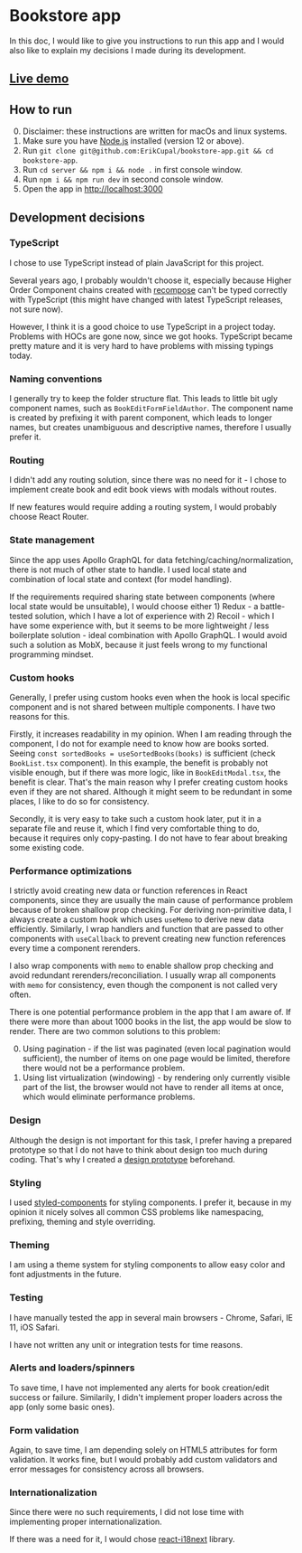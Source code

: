 # Bookstore app

In this doc, I would like to give you instructions to run this app and I would also like to explain my decisions I made during its development.

## [Live demo](https://erik-cupal-bookstore-app.herokuapp.com/)

## How to run

0. Disclaimer: these instructions are written for macOs and linux systems.
0. Make sure you have [Node.js](https://nodejs.org/en/) installed (version 12 or above).
0. Run `git clone git@github.com:ErikCupal/bookstore-app.git && cd bookstore-app`.
0. Run `cd server && npm i && node .` in first console window.
0. Run `npm i && npm run dev` in second console window.
0. Open the app in [http://localhost:3000](http://localhost:3000)

## Development decisions

### TypeScript

I chose to use TypeScript instead of plain JavaScript for this project.

Several years ago, I probably wouldn't choose it, especially because Higher Order Component chains created with [recompose](https://github.com/acdlite/recompose) can't be typed correctly with TypeScript (this might have changed with latest TypeScript releases, not sure now).

However, I think it is a good choice to use TypeScript in a project today. Problems with HOCs are gone now, since we got hooks. TypeScript became pretty mature and it is very hard to have problems with missing typings today.

### Naming conventions

I generally try to keep the folder structure flat. This leads to little bit ugly component names, such as `BookEditFormFieldAuthor`. The component name is created by prefixing it with parent component, which leads to longer names, but creates unambiguous and descriptive names, therefore I usually prefer it.


### Routing

I didn't add any routing solution, since there was no need for it - I chose to implement create book and edit book views with modals without routes.

If new features would require adding a routing system, I would probably choose React Router.

### State management

Since the app uses Apollo GraphQL for data fetching/caching/normalization, there is not much of other state to handle. I used local state and combination of local state and context (for model handling).

If the requirements required sharing state between components (where local state would be unsuitable), I would choose either 1) Redux - a battle-tested solution, which I have a lot of experience with 2) Recoil - which I have some experience with, but it seems to be more lightweight / less boilerplate solution - ideal combination with Apollo GraphQL. I would avoid such a solution as MobX, because it just feels wrong to my functional programming mindset.

### Custom hooks

Generally, I prefer using custom hooks even when the hook is local specific component and is not shared between multiple components. I have two reasons for this.

Firstly, it increases readability in my opinion. When I am reading through the component, I do not for example need to know how are books sorted. Seeing `const sortedBooks = useSortedBooks(books)` is sufficient (check `BookList.tsx` component). In this example, the benefit is probably not visible enough, but if there was more logic, like in `BookEditModal.tsx`, the benefit is clear. That's the main reason why I prefer creating custom hooks even if they are not shared. Although it might seem to be redundant in some places, I like to do so for consistency.

Secondly, it is very easy to take such a custom hook later, put it in a separate file and reuse it, which I find very comfortable thing to do, because it requires only copy-pasting. I do not have to fear about breaking some existing code.

### Performance optimizations

I strictly avoid creating new data or function references in React components, since they are usually the main cause of performance problem because of broken shallow prop checking. For deriving non-primitive data, I always create a custom hook which uses `useMemo` to derive new data efficiently. Similarly, I wrap handlers and function that are passed to other components with `useCallback` to prevent creating new function references every time a component rerenders.

I also wrap components with `memo` to enable shallow prop checking and avoid redundant rerenders/reconciliation. I usually wrap all components with `memo` for consistency, even though the component is not called very often.

There is one potential performance problem in the app that I am aware of. If there were more than about 1000 books in the list, the app would be slow to render. There are two common solutions to this problem:

0. Using pagination - if the list was paginated (even local pagination would sufficient), the number of items on one page would be limited, therefore there would not be a performance problem.
0. Using list virtualization (windowing) - by rendering only currently visible part of the list, the browser would not have to render all items at once, which would eliminate performance problems. 

### Design

Although the design is not important for this task, I prefer having a prepared prototype so that I do not have to think about design too much during coding. That's why I created a [design prototype](https://xd.adobe.com/view/1fe7e963-2acb-456d-8f56-36cd992ce727-4ab4/screen/99fbeb10-7dc3-42be-9dc7-f20f8fec2c6c/) beforehand.

### Styling

I used [styled-components](https://github.com/styled-components/styled-components) for styling components. I prefer it, because in my opinion it nicely solves all common CSS problems like namespacing, prefixing, theming and style overriding.

### Theming

I am using a theme system for styling components to allow easy color and font adjustments in the future.

### Testing

I have manually tested the app in several main browsers - Chrome, Safari, IE 11, iOS Safari.

I have not written any unit or integration tests for time reasons.

### Alerts and loaders/spinners

To save time, I have not implemented any alerts for book creation/edit success or failure. Similarily, I didn't implement proper loaders across the app (only some basic ones).

### Form validation

Again, to save time, I am depending solely on HTML5 attributes for form validation. It works fine, but I would probably add custom validators and error messages for consistency across all browsers.

### Internationalization

Since there were no such requirements, I did not lose time with implementing proper internationalization.

If there was a need for it, I would chose [react-i18next](https://github.com/i18next/react-i18next) library.
